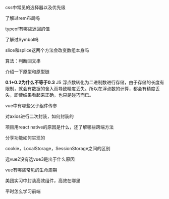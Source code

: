 css中常见的选择器以及优先级

了解过rem布局吗

typeof有哪些返回的值

了解过Symbol吗

slice和splice这两个方法会改变数组本身吗

算法：判断回文串

介绍一下原型和原型链

**0.1+0.2为什么不等于0.3**
JS 浮点数转化为二进制数进行存储，由于存储的长度有限制，就会有数据的舍入而导致精度丢失。所以在浮点数的计算，都会有精度丢失，即使结果看起来正确，也只是碰巧而已。

vue中有哪些父子组件传参

对axios进行二次封装，如何封装的

项目用react native的原因是什么，还了解哪些跨端方法

分享功能如何实现的

cookie，LocalStorage，SessionStorage之间的区别

选vue2没有选vue3是出于什么原因

vue有哪些常见的生命周期

美团实习中封装高效组件，高效在哪里

平时怎么学习前端